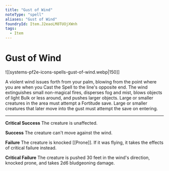 ```yaml
---
title: "Gust of Wind"
noteType: "spell"
aliases: "Gust of Wind"
foundryId: Item.J2eaoLM8TUOjXWnh
tags:
  - Item
---
```


# Gust of Wind
![[systems-pf2e-icons-spells-gust-of-wind.webp|150]]

A violent wind issues forth from your palm, blowing from the point where you are when you Cast the Spell to the line's opposite end. The wind extinguishes small non-magical fires, disperses fog and mist, blows objects of light Bulk or less around, and pushes larger objects. Large or smaller creatures in the area must attempt a Fortitude save. Large or smaller creatures that later move into the gust must attempt the save on entering.

* * *

**Critical Success** The creature is unaffected.

**Success** The creature can't move against the wind.

**Failure** The creature is knocked [[Prone]]. If it was flying, it takes the effects of critical failure instead.

**Critical Failure** The creature is pushed 30 feet in the wind's direction, knocked prone, and takes 2d6 bludgeoning damage.
